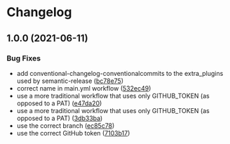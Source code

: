 # Changelog

## 1.0.0 (2021-06-11)


### Bug Fixes

* add conventional-changelog-conventionalcommits to the extra_plugins used by semantic-release ([bc78e75](https://github.com/terradatum/rets-client/commit/bc78e7572cd447d61b08ac8a1a9bec6d734dd455))
* correct name in main.yml workflow ([532ec49](https://github.com/terradatum/rets-client/commit/532ec49b988936dd118cb20696290c12afc8e5a6))
* use a more traditional workflow that uses only GITHUB_TOKEN (as opposed to a PAT) ([e47da20](https://github.com/terradatum/rets-client/commit/e47da20ca2e6c606c1b6b8f6f56a486aaa724e92))
* use a more traditional workflow that uses only GITHUB_TOKEN (as opposed to a PAT) ([3db33ba](https://github.com/terradatum/rets-client/commit/3db33ba9ce81afef0c0f6fa080f0d17af48c82e4))
* use the correct branch ([ec85c78](https://github.com/terradatum/rets-client/commit/ec85c7801095534ab4836798cf03848b2983513e))
* use the correct GitHub token ([7103b17](https://github.com/terradatum/rets-client/commit/7103b1708a48eb9ee389c5bea835c905a20370ef))
